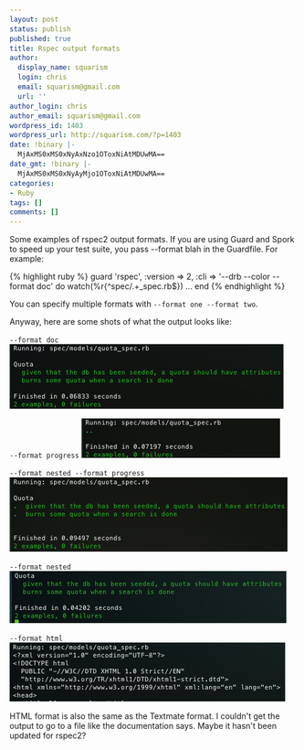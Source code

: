```yaml
---
layout: post
status: publish
published: true
title: Rspec output formats
author:
  display_name: squarism
  login: chris
  email: squarism@gmail.com
  url: ''
author_login: chris
author_email: squarism@gmail.com
wordpress_id: 1403
wordpress_url: http://squarism.com/?p=1403
date: !binary |-
  MjAxMS0xMS0xNyAxNzo1OToxNiAtMDUwMA==
date_gmt: !binary |-
  MjAxMS0xMS0xNyAyMjo1OToxNiAtMDUwMA==
categories:
- Ruby
tags: []
comments: []
---
```

Some examples of rspec2 output formats.  If you are using Guard and Spork to speed up your test suite, you pass --format blah in the Guardfile.  For example:

{% highlight ruby %}
guard 'rspec', :version => 2, :cli => '--drb --color --format doc' do
  watch(%r{^spec/.+_spec\.rb$})
  ...
end
{% endhighlight %}

You can specify multiple formats with `--format one --format two`.

Anyway, here are some shots of what the output looks like:

`--format doc`
![](/uploads/2011/11/rspec_format_doc.png "rspec_format_doc")

`--format progress`
![](/uploads/2011/11/rspec_format_progress.png "rspec_format_progress")

`--format nested --format progress`
![](/uploads/2011/11/rspec_format_progress_nested.png "rspec_format_progress_nested")

`--format nested`
![](/uploads/2011/11/rspec_format_nested.png "rspec_format_nested")

`--format html`
![](/uploads/2011/11/rspec_format_html.png "rspec_format_html")

HTML format is also the same as the Textmate format.  I couldn't get the output to go to a file like the documentation says.  Maybe it hasn't been updated for rspec2?